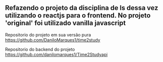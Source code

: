 ## Refazendo o projeto da disciplina de ls dessa vez utilizando o reactjs para o frontend. No projeto 'original' foi utilizado vanilla javascript

Repositorio do projeto em sua versão pura 
https://github.com/DaniloMarques1/time2study

Repositorio do backend do projeto
https://github.com/danilomarques1/Time2Studyapi

